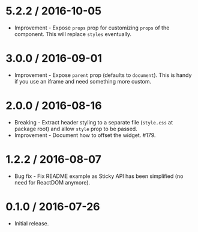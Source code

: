 5.2.2 / 2016-10-05
==================

  * Improvement - Expose `props` prop for customizing `props` of the component. This will replace `styles` eventually.

3.0.0 / 2016-09-01
==================

  * Improvement - Expose `parent` prop (defaults to `document`). This is handy if you use an iframe and need something more custom.

2.0.0 / 2016-08-16
==================

  * Breaking - Extract header styling to a separate file (`style.css` at package root) and allow `style` prop to be passed.
  * Improvement - Document how to offset the widget. #179.

1.2.2 / 2016-08-07
==================

  * Bug fix - Fix README example as Sticky API has been simplified (no need for ReactDOM anymore).

0.1.0 / 2016-07-26
==================

  * Initial release.
